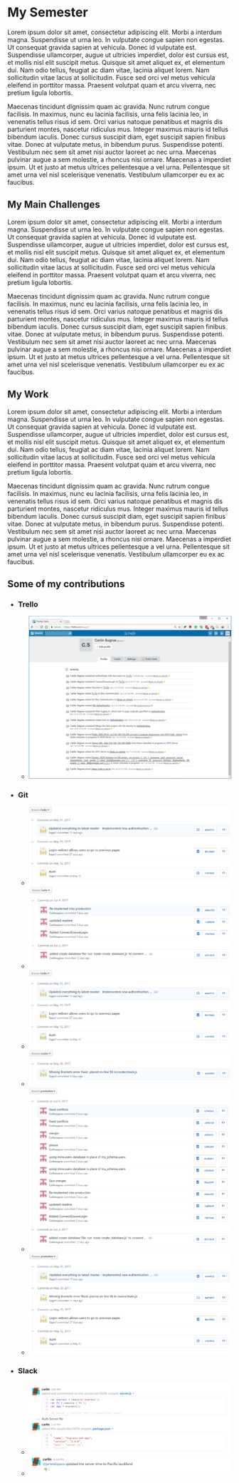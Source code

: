 
# [](#header-1)My Semester

Lorem ipsum dolor sit amet, consectetur adipiscing elit. Morbi a interdum magna. Suspendisse ut urna leo. In vulputate congue sapien non egestas. Ut consequat gravida sapien at vehicula. Donec id vulputate est. Suspendisse ullamcorper, augue ut ultricies imperdiet, dolor est cursus est, et mollis nisl elit suscipit metus. Quisque sit amet aliquet ex, et elementum dui. Nam odio tellus, feugiat ac diam vitae, lacinia aliquet lorem. Nam sollicitudin vitae lacus at sollicitudin. Fusce sed orci vel metus vehicula eleifend in porttitor massa. Praesent volutpat quam et arcu viverra, nec pretium ligula lobortis.

Maecenas tincidunt dignissim quam ac gravida. Nunc rutrum congue facilisis. In maximus, nunc eu lacinia facilisis, urna felis lacinia leo, in venenatis tellus risus id sem. Orci varius natoque penatibus et magnis dis parturient montes, nascetur ridiculus mus. Integer maximus mauris id tellus bibendum iaculis. Donec cursus suscipit diam, eget suscipit sapien finibus vitae. Donec at vulputate metus, in bibendum purus. Suspendisse potenti. Vestibulum nec sem sit amet nisi auctor laoreet ac nec urna. Maecenas pulvinar augue a sem molestie, a rhoncus nisi ornare. Maecenas a imperdiet ipsum. Ut et justo at metus ultrices pellentesque a vel urna. Pellentesque sit amet urna vel nisl scelerisque venenatis. Vestibulum ullamcorper eu ex ac faucibus.


## [](#header-2)My Main Challenges 

Lorem ipsum dolor sit amet, consectetur adipiscing elit. Morbi a interdum magna. Suspendisse ut urna leo. In vulputate congue sapien non egestas. Ut consequat gravida sapien at vehicula. Donec id vulputate est. Suspendisse ullamcorper, augue ut ultricies imperdiet, dolor est cursus est, et mollis nisl elit suscipit metus. Quisque sit amet aliquet ex, et elementum dui. Nam odio tellus, feugiat ac diam vitae, lacinia aliquet lorem. Nam sollicitudin vitae lacus at sollicitudin. Fusce sed orci vel metus vehicula eleifend in porttitor massa. Praesent volutpat quam et arcu viverra, nec pretium ligula lobortis.

Maecenas tincidunt dignissim quam ac gravida. Nunc rutrum congue facilisis. In maximus, nunc eu lacinia facilisis, urna felis lacinia leo, in venenatis tellus risus id sem. Orci varius natoque penatibus et magnis dis parturient montes, nascetur ridiculus mus. Integer maximus mauris id tellus bibendum iaculis. Donec cursus suscipit diam, eget suscipit sapien finibus vitae. Donec at vulputate metus, in bibendum purus. Suspendisse potenti. Vestibulum nec sem sit amet nisi auctor laoreet ac nec urna. Maecenas pulvinar augue a sem molestie, a rhoncus nisi ornare. Maecenas a imperdiet ipsum. Ut et justo at metus ultrices pellentesque a vel urna. Pellentesque sit amet urna vel nisl scelerisque venenatis. Vestibulum ullamcorper eu ex ac faucibus.


## [](#header-2)My Work

Lorem ipsum dolor sit amet, consectetur adipiscing elit. Morbi a interdum magna. Suspendisse ut urna leo. In vulputate congue sapien non egestas. Ut consequat gravida sapien at vehicula. Donec id vulputate est. Suspendisse ullamcorper, augue ut ultricies imperdiet, dolor est cursus est, et mollis nisl elit suscipit metus. Quisque sit amet aliquet ex, et elementum dui. Nam odio tellus, feugiat ac diam vitae, lacinia aliquet lorem. Nam sollicitudin vitae lacus at sollicitudin. Fusce sed orci vel metus vehicula eleifend in porttitor massa. Praesent volutpat quam et arcu viverra, nec pretium ligula lobortis.

Maecenas tincidunt dignissim quam ac gravida. Nunc rutrum congue facilisis. In maximus, nunc eu lacinia facilisis, urna felis lacinia leo, in venenatis tellus risus id sem. Orci varius natoque penatibus et magnis dis parturient montes, nascetur ridiculus mus. Integer maximus mauris id tellus bibendum iaculis. Donec cursus suscipit diam, eget suscipit sapien finibus vitae. Donec at vulputate metus, in bibendum purus. Suspendisse potenti. Vestibulum nec sem sit amet nisi auctor laoreet ac nec urna. Maecenas pulvinar augue a sem molestie, a rhoncus nisi ornare. Maecenas a imperdiet ipsum. Ut et justo at metus ultrices pellentesque a vel urna. Pellentesque sit amet urna vel nisl scelerisque venenatis. Vestibulum ullamcorper eu ex ac faucibus.

## [](#header-2)Some of my contributions

- ###     Trello
  - ![](assets/images/trelloActivity.PNG)
  
- ###     Git
  - ![](assets/images/carlinActivity.PNG)
  - ![](assets/images/carlinActivity2.PNG)
  - ![](assets/images/carlinActivity.PNG)
  - ![](assets/images/masterActivity.PNG)
  - ![](assets/images/productionActivity.PNG)
  - ![](assets/images/productionActivity2.PNG)

- ###     Slack
  - ![](assets/images/slackActivity.PNG)
  - ![](assets/images/slackActivity2.PNG)
